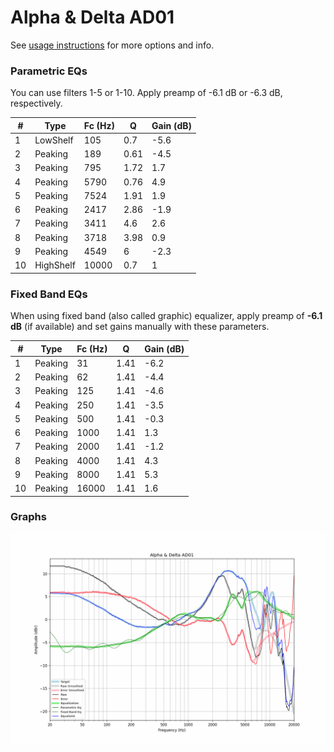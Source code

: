 # Alpha & Delta AD01
See [usage instructions](https://github.com/jaakkopasanen/AutoEq#usage) for more options and info.

### Parametric EQs
You can use filters 1-5 or 1-10. Apply preamp of -6.1 dB or -6.3 dB, respectively.

|   # | Type      |   Fc (Hz) |    Q |   Gain (dB) |
|-----|-----------|-----------|------|-------------|
|   1 | LowShelf  |       105 | 0.7  |        -5.6 |
|   2 | Peaking   |       189 | 0.61 |        -4.5 |
|   3 | Peaking   |       795 | 1.72 |         1.7 |
|   4 | Peaking   |      5790 | 0.76 |         4.9 |
|   5 | Peaking   |      7524 | 1.91 |         1.9 |
|   6 | Peaking   |      2417 | 2.86 |        -1.9 |
|   7 | Peaking   |      3411 | 4.6  |         2.6 |
|   8 | Peaking   |      3718 | 3.98 |         0.9 |
|   9 | Peaking   |      4549 | 6    |        -2.3 |
|  10 | HighShelf |     10000 | 0.7  |         1   |

### Fixed Band EQs
When using fixed band (also called graphic) equalizer, apply preamp of **-6.1 dB** (if available) and set gains manually with these parameters.

|   # | Type    |   Fc (Hz) |    Q |   Gain (dB) |
|-----|---------|-----------|------|-------------|
|   1 | Peaking |        31 | 1.41 |        -6.2 |
|   2 | Peaking |        62 | 1.41 |        -4.4 |
|   3 | Peaking |       125 | 1.41 |        -4.6 |
|   4 | Peaking |       250 | 1.41 |        -3.5 |
|   5 | Peaking |       500 | 1.41 |        -0.3 |
|   6 | Peaking |      1000 | 1.41 |         1.3 |
|   7 | Peaking |      2000 | 1.41 |        -1.2 |
|   8 | Peaking |      4000 | 1.41 |         4.3 |
|   9 | Peaking |      8000 | 1.41 |         5.3 |
|  10 | Peaking |     16000 | 1.41 |         1.6 |

### Graphs
![](./Alpha%20&%20Delta%20AD01.png)
